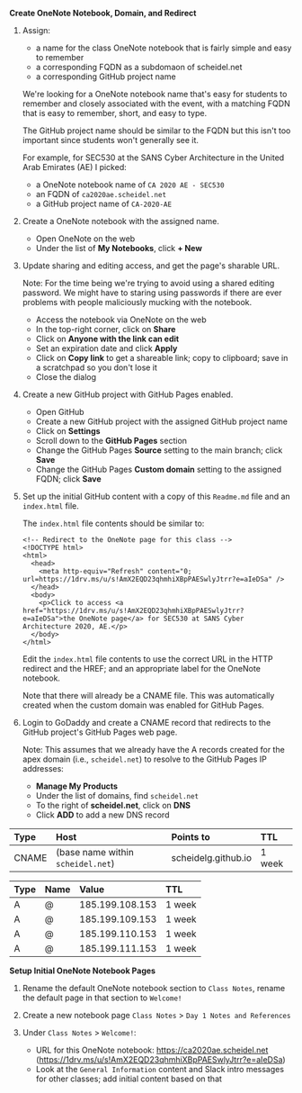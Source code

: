 **Create OneNote Notebook, Domain, and Redirect**

1. Assign:

    - a name for the class OneNote notebook that is fairly simple and easy to remember
    - a corresponding FQDN as a subdomaon of scheidel.net
    - a corresponding GitHub project name

   We're looking for a OneNote notebook name that's easy for students to remember and closely associated with the event, with a matching FQDN that is easy to remember, short, and easy to type.

   The GitHub project name should be similar to the FQDN but this isn't too important since students won't generally see it.

   For example, for SEC530 at the SANS Cyber Architecture in the United Arab Emirates (AE) I picked:

    - a OneNote notebook name of `CA 2020 AE - SEC530`
    - an FQDN of `ca2020ae.scheidel.net`
    - a GitHub project name of `CA-2020-AE`

1. Create a OneNote notebook with the assigned name.

    - Open OneNote on the web
    - Under the list of **My Notebooks**, click **+ New**

1. Update sharing and editing access, and get the page's sharable URL.

   Note: For the time being we're trying to avoid using a shared editing password. We might have to staring using passwords if there are ever problems with people maliciously mucking with the notebook.

    - Access the notebook via OneNote on the web
    - In the top-right corner, click on **Share**
    - Click on **Anyone with the link can edit**
    - Set an expiration date and click **Apply**
    - Click on **Copy link** to get a shareable link; copy to clipboard; save in a scratchpad so you don't lose it
    - Close the dialog

 1. Create a new GitHub project with GitHub Pages enabled.

     - Open GitHub
     - Create a new GitHub project with the assigned GitHub project name
     - Click on **Settings**
     - Scroll down to the **GitHub Pages** section
     - Change the GitHub Pages **Source** setting to the main branch; click **Save**
     - Change the GitHub Pages **Custom domain** setting to the assigned FQDN; click **Save**

 1. Set up the initial GitHub content with a copy of this `Readme.md` file and an `index.html` file.

    The `index.html` file contents should be similar to:

        <!-- Redirect to the OneNote page for this class -->
        <!DOCTYPE html>
        <html>
          <head>
            <meta http-equiv="Refresh" content="0; url=https://1drv.ms/u/s!AmX2EQD23qhmhiXBpPAESwlyJtrr?e=aIeDSa" />
          </head>
          <body>
            <p>Click to access <a href="https://1drv.ms/u/s!AmX2EQD23qhmhiXBpPAESwlyJtrr?e=aIeDSa">the OneNote page</a> for SEC530 at SANS Cyber Architecture 2020, AE.</p>
          </body>
        </html>

    Edit the `index.html` file contents to use the correct URL in the HTTP redirect and the HREF; and an appropriate label for the OneNote notebook. 

    Note that there will already be a CNAME file. This was automatically created when the custom domain was enabled for GitHub Pages.

 1. Login to GoDaddy and create a CNAME record that redirects to the GitHub project's GitHub Pages web page.
 
    Note: This assumes that we already have the A records created for the apex domain (i.e., `scheidel.net`) to resolve to the GitHub Pages IP addresses:

     - **Manage My Products**
     - Under the list of domains, find `scheidel.net`
     - To the right of **scheidel.net**, click on **DNS**
     - Click **ADD** to add a new DNS record

| Type | Host | Points to | TTL |
| :--- | :--- | :--- | :--- |
| CNAME | (base name within `scheidel.net`) | scheidelg.github.io | 1 week |

| Type | Name | Value | TTL |
| :--- | :--- | :--- | :--- |
| A | @ | 185.199.108.153 | 1 week |
| A | @ | 185.199.109.153 | 1 week |
| A | @ | 185.199.110.153 | 1 week |
| A | @ | 185.199.111.153 | 1 week |

**Setup Initial OneNote Notebook Pages**

 1. Rename the default OneNote notebook section to `Class Notes`, rename the default page in that section to `Welcome!`

 1. Create a new notebook page `Class Notes` > `Day 1 Notes and References`
 
 1. Under `Class Notes` > `Welcome!`:
 
     - URL for this OneNote notebook: https://ca2020ae.scheidel.net (https://1drv.ms/u/s!AmX2EQD23qhmhiXBpPAESwlyJtrr?e=aIeDSa)
     - Look at the `General Information` content and Slack intro messages for other classes; add initial content based on that
